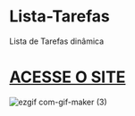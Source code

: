 # Lista-Tarefas
 Lista de Tarefas dinâmica
 
 # [ACESSE O SITE](https://brunosilva03.github.io/Lista-Tarefas/)
 
![ezgif com-gif-maker (3)](https://github.com/BrunoSilva03/Lista-Tarefas/assets/78625466/e5c20ecc-4184-41f0-a541-dabcc1608829)
